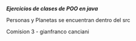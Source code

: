 ***Ejercicios de clases de POO en java***

Personas y Planetas se encuentran dentro del src

Comision 3  - gianfranco canciani
